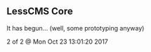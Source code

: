 LessCMS Core
------------

It has begun... (well, some prototyping anyway)

2 of 2 @ Mon Oct 23 13:01:20 2017
